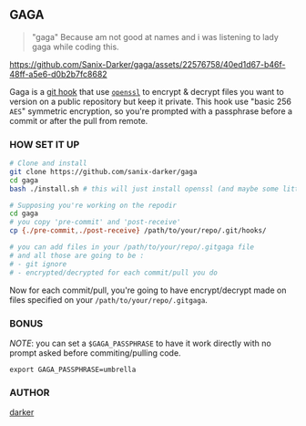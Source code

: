 ## GAGA

> "gaga" Because am not good at names and i was listening to lady gaga while coding this.

https://github.com/Sanix-Darker/gaga/assets/22576758/40ed1d67-b46f-48ff-a5e6-d0b2b7fc8682

Gaga is a [git hook](https://git-scm.com/book/en/v2/Customizing-Git-Git-Hooks) that use [`openssl`](https://www.openssl.org/) to encrypt & decrypt files you want to version on a public repository but keep it private.
This hook use "basic 256 `AES`" symmetric encryption, so you're prompted with a passphrase before a commit or after the pull from remote.

### HOW SET IT UP

```bash
# Clone and install
git clone https://github.com/sanix-darker/gaga
cd gaga
bash ./install.sh # this will just install openssl (and maybe some little requirements)

# Supposing you're working on the repodir
cd gaga
# you copy 'pre-commit' and 'post-receive'
cp {./pre-commit,./post-receive} /path/to/your/repo/.git/hooks/

# you can add files in your /path/to/your/repo/.gitgaga file
# and all those are going to be :
# - git ignore
# - encrypted/decrypted for each commit/pull you do
```

Now for each commit/pull, you're going to have encrypt/decrypt made on files specified on your `/path/to/your/repo/.gitgaga`.

### BONUS

*NOTE*: you can set a `$GAGA_PASSPHRASE` to have it work directly with no prompt asked before commiting/pulling code.
```
export GAGA_PASSPHRASE=umbrella
```

### AUTHOR

[darker](https://github.com/sanix-darker)
